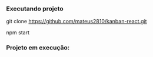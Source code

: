 ### Executando projeto

git clone https://github.com/mateus2810/kanban-react.git

npm start

### Projeto em execução:
